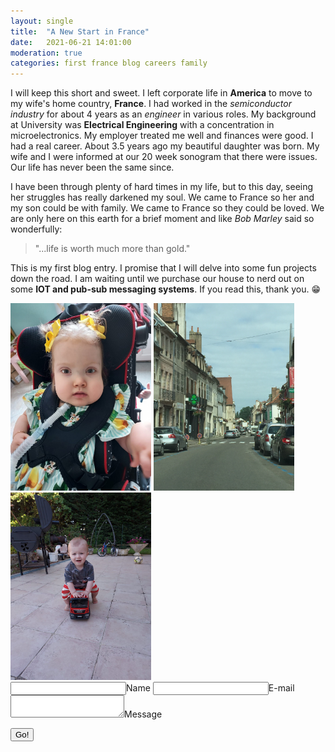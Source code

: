 ```yaml
---
layout: single
title:  "A New Start in France"
date:   2021-06-21 14:01:00
moderation: true
categories: first france blog careers family
---
```

I will keep this short and sweet. I left corporate life in **America** to move to my wife's home country, **France**. I had worked in the _semiconductor industry_ for about 4 years as 
an _engineer_ in various roles. My background at University was **Electrical Engineering** with a concentration in microelectronics. My employer treated me well and finances were good. 
I had a real career. About 3.5 years ago my beautiful daughter was born. My wife and I were informed at our 20 week sonogram that there were issues. Our life has never been the same 
since.

I have been through plenty of hard times in my life, but to this day, seeing her struggles has really darkened my soul. We came to France so her and my son could be with family. We
came to France so they could be loved. We are only here on this earth for a brief moment and like _Bob Marley_ said so wonderfully: 

>"...life is worth much more than gold."

This is my first blog entry. I promise that I will delve into some fun projects down the road. I am waiting until we purchase our house to nerd out on some **IOT and pub-sub messaging
systems**. If you read this, thank you. :grin:

<div style="display: inline-block;">
  <img src="/assets/baby_girl_1.jpeg" alt="drawing" style="height: 300px;"/>
</div>
<div style="display: inline-block;">
  <img src="/assets/french_town_1.jpg" alt="drawing" style="height: 300px;"/>
</div>
<div style="display: inline-block;">
  <img src="/assets/baby_boy_1.jpeg" alt="drawing" style="height: 300px;"/>
</div>

<form method="POST" action="https://staticman-soitgoes511.herokuapp.com/v3/entry/github/soitgoes511/staticman-soitgoes511/gh-pages/comments">
  <input name="options[redirect]" type="hidden" value="https://my-site.com">
  <!-- e.g. "2016-01-02-this-is-a-post" -->
  <input name="options[slug]" type="hidden" value="{{ page.slug }}">
  <label><input name="fields[name]" type="text">Name</label>
  <label><input name="fields[email]" type="email">E-mail</label>
  <label><textarea name="fields[message]"></textarea>Message</label>
  
  <button type="submit">Go!</button>
</form>
